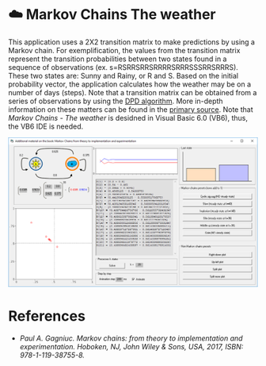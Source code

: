 # :cloud: Markov Chains The weather

This application uses a 2X2 transition matrix to make predictions by using a Markov chain. For exemplification, the values from the transition matrix represent the transition probabilities between two states found in a sequence of observations (ex. s=RSRRSRRSRRRRSRRRSSSRRSRRRS). These two states are: Sunny and Rainy, or R and S. Based on the initial probability vector, the application calculates how the weather may be on a number of days (steps). Note that a transition matrix can be obtained from a series of observations by using the [DPD algorithm](https://github.com/Gagniuc/Discrete-Probability-Detector-in-VB6). More in-depth information on these matters can be found in the [primary source](https://www.wiley.com/en-us/Markov+Chains%3A+From+Theory+to+Implementation+and+Experimentation-p-9781119387589). Note that <i>Markov Chains - The weather</i> is desidned in Visual Basic 6.0 (VB6), thus, the VB6 IDE is needed.

![screenshot](https://github.com/Gagniuc/Markov-Chains-The-weather/blob/main/img/Markov%20Chains%20-%20The%20weather.png?raw=true)

# References

- <i>Paul A. Gagniuc. Markov chains: from theory to implementation and experimentation. Hoboken, NJ,  John Wiley & Sons, USA, 2017, ISBN: 978-1-119-38755-8.</i>
